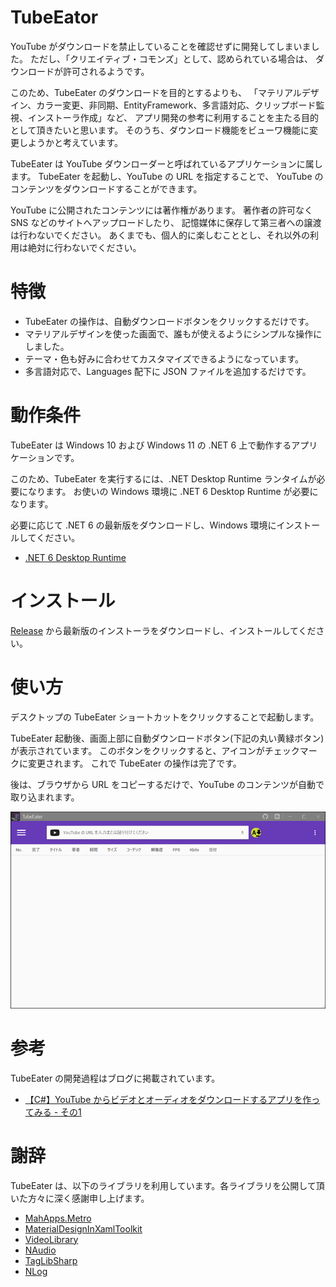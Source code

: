 ﻿# TubeEator

YouTube がダウンロードを禁止していることを確認せずに開発してしまいました。
ただし、「クリエイティブ・コモンズ」として、認められている場合は、
ダウンロードが許可されるようです。

このため、TubeEater のダウンロードを目的とするよりも、
「マテリアルデザイン、カラー変更、非同期、EntityFramework、多言語対応、クリップボード監視、インストーラ作成」など、
アプリ開発の参考に利用することを主たる目的として頂きたいと思います。
そのうち、ダウンロード機能をビューワ機能に変更しようかと考えています。

TubeEater は YouTube ダウンローダーと呼ばれているアプリケーションに属します。
TubeEater を起動し、YouTube の URL を指定することで、
YouTube のコンテンツをダウンロードすることができます。

YouTube に公開されたコンテンツには著作権があります。
著作者の許可なく SNS などのサイトへアップロードしたり、
記憶媒体に保存して第三者への譲渡は行わないでください。
あくまでも、個人的に楽しむこととし、それ以外の利用は絶対に行わないでください。

# 特徴

- TubeEater の操作は、自動ダウンロードボタンをクリックするだけです。
- マテリアルデザインを使った画面で、誰もが使えるようにシンプルな操作にしました。
- テーマ・色も好みに合わせてカスタマイズできるようになっています。
- 多言語対応で、Languages 配下に JSON ファイルを追加するだけです。

# 動作条件

TubeEater は Windows 10 および Windows 11 の .NET 6 上で動作するアプリケーションです。

このため、TubeEater を実行するには、.NET Desktop Runtime ランタイムが必要になります。
お使いの Windows 環境に .NET 6 Desktop Runtime が必要になります。

必要に応じて .NET 6 の最新版をダウンロードし、Windows 環境にインストールしてください。

- [.NET 6 Desktop Runtime](https://dotnet.microsoft.com/ja-jp/download/dotnet/6.0)


# インストール

[Release](https://github.com/sabakunotabito/TubeEater/releases) から最新版のインストーラをダウンロードし、インストールしてください。


# 使い方

デスクトップの TubeEater ショートカットをクリックすることで起動します。

TubeEater 起動後、画面上部に自動ダウンロードボタン(下記の丸い黄緑ボタン)が表示されています。
このボタンをクリックすると、アイコンがチェックマークに変更されます。
これで TubeEater の操作は完了です。

後は、ブラウザから URL をコピーするだけで、YouTube のコンテンツが自動で取り込まれます。

![TubeEater起動画面](https://github.com/sabakunotabito/tubeeater/blob/images/TubeEater01.png)


# 参考

TubeEater の開発過程はブログに掲載されています。

- [【C#】YouTube からビデオとオーディオをダウンロードするアプリを作ってみる - その1](https://sabakunotabito.hatenablog.com/entry/2022/02/28/012442)


# 謝辞

TubeEater は、以下のライブラリを利用しています。各ライブラリを公開して頂いた方々に深く感謝申し上げます。

- [MahApps.Metro](https://github.com/MahApps/MahApps.Metro)
- [MaterialDesignInXamlToolkit](https://github.com/MaterialDesignInXAML/MaterialDesignInXamlToolkit)
- [VideoLibrary](https://github.com/omansak/libvideo)
- [NAudio](https://github.com/naudio/NAudio)
- [TagLibSharp](https://github.com/mono/taglib-sharp)
- [NLog](https://nlog-project.org/)
